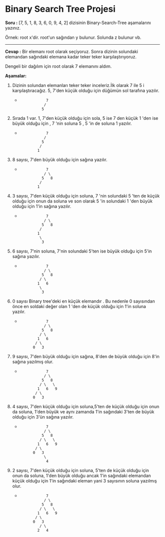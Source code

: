 # Binary Search Tree Projesi

<b>Soru :</b> [7, 5, 1, 8, 3, 6, 0, 9, 4, 2] dizisinin Binary-Search-Tree aşamalarını yazınız.

Örnek: root x'dir. root'un sağından y bulunur. Solunda z bulunur vb.

---
<b>Cevap :</b> Bir elemanı root olarak seçiyoruz. Sonra dizinin solundaki elemandan sağındaki elemana kadar teker teker karşılaştırıyoruz.


Dengeli bir dağılım için root olarak 7 elemanını aldım.

<b>Aşamalar:</b>

1. Dizinin solundan elemanları teker teker inceleriz.İlk olarak 7 ile 5 i karşılaştıracağız. 5, 7'den küçük olduğu için düğümün sol tarafına yazılır.
    + ```
                  7
                 /
                5

2. Sırada 1 var. 1, 7'den küçük olduğu için sola, 5 ise 7 den küçük 1 'den ise büyük olduğu için , 7 'nin soluna 5 , 5 'in de soluna 1 yazılır.
    + ```
                  7
                 /
                5
               /
              1

3. 8 sayısı, 7'den büyük olduğu için sağına yazılır.
    + ```
                  7
                 / \
                5   8
               /
              1

4. 3 sayısı, 7'den küçük olduğu için soluna, 7 'nin solundaki 5 'ten de küçük olduğu için onun da soluna ve son olarak 5 'in solundaki 1 'den büyük olduğu için 1'in sağına yazılır.
    + ```
                  7
                 / \
                5   8
               /
              1
               \
                3

5. 6 sayısı, 7'nin soluna, 7'nin solundaki 5'ten ise büyük olduğu için 5'in sağına yazılır.
    + ```
                  7
                 / \
                5   8
               / \
              1   6
               \
                3

6. 0 sayısı Binary tree'deki en küçük elemandır . Bu nedenle 0 sayısından önce en soldaki değer olan 1 'den de küçük olduğu için 1'in soluna yazılır.
    + ```
                  7
                 / \
                5   8
               / \
              1   6
             / \
            0   3

7. 9 sayısı, 7'den büyük olduğu için sağına, 8'den de büyük olduğu için 8'in sağına yazılmış olur.
    + ```
                  7
                 / \
                5   8
               / \   \
              1   6   9
             / \
            0   3

8. 4 sayısı, 7'den küçük olduğu için soluna,5'ten de küçük olduğu için onun da soluna, 1'den büyük ve aynı zamanda 1'in sağındaki 3'ten de büyük olduğu için 3'ün sağına yazılır.
    + ```
                  7
                 / \
                5   8
               / \   \
              1   6   9
             / \
            0   3
                 \
                  4

9. 2 sayısı, 7'den küçük olduğu için soluna, 5'ten de küçük olduğu için onun da soluna, 1'den büyük olduğu ancak 1'in sağındaki elemandan küçük olduğu için 1'in sağındaki eleman yani 3 sayısının soluna yazılmış olur.
    + ```
                  7
                 / \
                5   8
               / \   \
              1   6   9
             / \
            0   3
               / \
              2   4 
